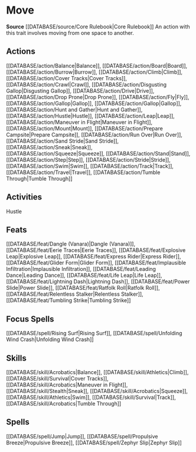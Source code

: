 ﻿---
id: '114'
name: Move
rarity: Common
source: '[[DATABASE/source/Core Rulebook|Core Rulebook]]'
trait:
- Move
type: Trait

---
# Move

**Source** [[DATABASE/source/Core Rulebook|Core Rulebook]] 
An action with this trait involves moving from one space to another.

## Actions

[[DATABASE/action/Balance|Balance]], [[DATABASE/action/Board|Board]], [[DATABASE/action/Burrow|Burrow]], [[DATABASE/action/Climb|Climb]], [[DATABASE/action/Cover Tracks|Cover Tracks]], [[DATABASE/action/Crawl|Crawl]], [[DATABASE/action/Disgusting Gallop|Disgusting Gallop]], [[DATABASE/action/Drive|Drive]], [[DATABASE/action/Drop Prone|Drop Prone]], [[DATABASE/action/Fly|Fly]], [[DATABASE/action/Gallop|Gallop]], [[DATABASE/action/Gallop|Gallop]], [[DATABASE/action/Hunt and Gather|Hunt and Gather]], [[DATABASE/action/Hustle|Hustle]], [[DATABASE/action/Leap|Leap]], [[DATABASE/action/Maneuver in Flight|Maneuver in Flight]], [[DATABASE/action/Mount|Mount]], [[DATABASE/action/Prepare Campsite|Prepare Campsite]], [[DATABASE/action/Run Over|Run Over]], [[DATABASE/action/Sand Stride|Sand Stride]], [[DATABASE/action/Sneak|Sneak]], [[DATABASE/action/Squeeze|Squeeze]], [[DATABASE/action/Stand|Stand]], [[DATABASE/action/Step|Step]], [[DATABASE/action/Stride|Stride]], [[DATABASE/action/Swim|Swim]], [[DATABASE/action/Track|Track]], [[DATABASE/action/Travel|Travel]], [[DATABASE/action/Tumble Through|Tumble Through]]

## Activities

Hustle

## Feats

[[DATABASE/feat/Dangle (Vanara)|Dangle (Vanara)]], [[DATABASE/feat/Eerie Traces|Eerie Traces]], [[DATABASE/feat/Explosive Leap|Explosive Leap]], [[DATABASE/feat/Express Rider|Express Rider]], [[DATABASE/feat/Glider Form|Glider Form]], [[DATABASE/feat/Implausible Infiltration|Implausible Infiltration]], [[DATABASE/feat/Leading Dance|Leading Dance]], [[DATABASE/feat/Life Leap|Life Leap]], [[DATABASE/feat/Lightning Dash|Lightning Dash]], [[DATABASE/feat/Power Slide|Power Slide]], [[DATABASE/feat/Ratfolk Roll|Ratfolk Roll]], [[DATABASE/feat/Relentless Stalker|Relentless Stalker]], [[DATABASE/feat/Tumbling Strike|Tumbling Strike]]

## Focus Spells

[[DATABASE/spell/Rising Surf|Rising Surf]], [[DATABASE/spell/Unfolding Wind Crash|Unfolding Wind Crash]]

## Skills

[[DATABASE/skill/Acrobatics|Balance]], [[DATABASE/skill/Athletics|Climb]], [[DATABASE/skill/Survival|Cover Tracks]], [[DATABASE/skill/Acrobatics|Maneuver in Flight]], [[DATABASE/skill/Stealth|Sneak]], [[DATABASE/skill/Acrobatics|Squeeze]], [[DATABASE/skill/Athletics|Swim]], [[DATABASE/skill/Survival|Track]], [[DATABASE/skill/Acrobatics|Tumble Through]]

## Spells

[[DATABASE/spell/Jump|Jump]], [[DATABASE/spell/Propulsive Breeze|Propulsive Breeze]], [[DATABASE/spell/Zephyr Slip|Zephyr Slip]]
